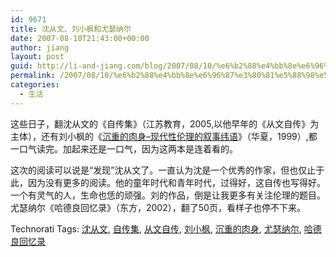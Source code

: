 ```yaml
---
id: 9671
title: 沈从文、刘小枫和尤瑟纳尔
date: 2007-08-10T21:43:00+00:00
author: jiang
layout: post
guid: http://li-and-jiang.com/blog/2007/08/10/%e6%b2%88%e4%bb%8e%e6%96%87%e3%80%81%e5%88%98%e5%b0%8f%e6%9e%ab%e5%92%8c%e5%b0%a4%e7%91%9f%e7%ba%b3%e5%b0%94/
permalink: /2007/08/10/%e6%b2%88%e4%bb%8e%e6%96%87%e3%80%81%e5%88%98%e5%b0%8f%e6%9e%ab%e5%92%8c%e5%b0%a4%e7%91%9f%e7%ba%b3%e5%b0%94/
categories:
  - 生活
---
```

这些日子，翻沈从文的《自传集》（江苏教育，2005,以他早年的《从文自传》为主体），还有刘小枫的《[沉重的肉身&#8211;现代性伦理的叙事纬语](http://book.sina.com.cn/nzt/1086834747_chenzhongde/)》（华夏，1999）,都一口气读完。加起来还是一口气，因为这两本是连着看的。 

这次的阅读可以说是“发现”沈从文了。一直认为沈是一个优秀的作家，但也仅止于此，因为没有更多的阅读。他的童年时代和青年时代，过得好，这自传也写得好。一个有灵气的人，生命也恁的顽强。刘的作品，倒是让我更多有关注伦理的题目。尤瑟纳尔《哈德良回忆录》（东方，2002），翻了50页，看样子也停不下来。 

<div style="padding-right:0px;display:inline;padding-left:0px;padding-bottom:0px;margin:0px;padding-top:0px">
  Technorati Tags: <a href="http://technorati.com/tags/%e6%b2%88%e4%bb%8e%e6%96%87" rel="tag">沈从文</a>, <a href="http://technorati.com/tags/%e8%87%aa%e4%bc%a0%e9%9b%86" rel="tag">自传集</a>, <a href="http://technorati.com/tags/%e4%bb%8e%e6%96%87%e8%87%aa%e4%bc%a0" rel="tag">从文自传</a>, <a href="http://technorati.com/tags/%e5%88%98%e5%b0%8f%e6%9e%ab" rel="tag">刘小枫</a>, <a href="http://technorati.com/tags/%e6%b2%89%e9%87%8d%e7%9a%84%e8%82%89%e8%ba%ab" rel="tag">沉重的肉身</a>, <a href="http://technorati.com/tags/%e5%b0%a4%e7%91%9f%e7%ba%b3%e5%b0%94" rel="tag">尤瑟纳尔</a>, <a href="http://technorati.com/tags/%e5%93%88%e5%be%b7%e8%89%af%e5%9b%9e%e5%bf%86%e5%bd%95" rel="tag">哈德良回忆录</a>
</div>